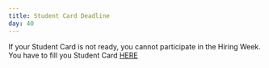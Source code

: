 ```yaml
---
title: Student Card Deadline
day: 40
---
```


If your Student Card is not ready, you cannot participate in the Hiring Week.
You have to fill you Student Card [HERE](https://docs.google.com/presentation/d/1X1ITBXpsyl2oaMh9JnipRYuvvKI6HTYmYUw9LwrAWRE/edit#slide=id.g40f04b9aef_2_50)
